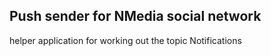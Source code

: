 ## Push sender for NMedia social network

helper application for working out the topic Notifications